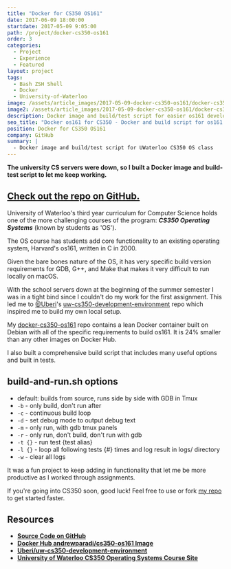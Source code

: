 ```yaml
---
title: "Docker for CS350 OS161"
date: 2017-06-09 18:00:00
startdate: 2017-05-09 9:05:00
path: /project/docker-cs350-os161
order: 3
categories:
  - Project
  - Experience
  - Featured
layout: project
tags:
  - Bash ZSH Shell
  - Docker
  - University-of-Waterloo
image: /assets/article_images/2017-05-09-docker-cs350-os161/docker-cs350-os161-2000c.png
image2: /assets/article_images/2017-05-09-docker-cs350-os161/docker-cs350-os161-1000c.png
description: Docker image and build/test script for easier os161 development for University of Waterloo CS350 Operating Systems class
seo_title: "Docker os161 for CS350 - Docker and build script for os161 | Andrew Paradi Alexander"
position: Docker for CS350 OS161
company: GitHub
summary: |
  - Docker image and build/test script for UWaterloo CS350 OS class
---
```


**The university CS servers were down, so I built a Docker image and build-test script to let me keep working.**

## [Check out the repo on GitHub.](https://github.com/adrw/docker-cs350-os161)

University of Waterloo's third year curriculum for Computer Science holds one of the more challenging courses of the program: **_CS350 Operating Systems_** (known by students as 'OS').

The OS course has students add core functionality to an existing operating system, Harvard's os161, written in C in 2000.

Given the bare bones nature of the OS, it has very specific build version requirements for GDB, G++, and Make that makes it very difficult to run locally on macOS.

With the school servers down at the beginning of the summer semester I was in a tight bind since I couldn't do my work for the first assignment. This led me to [@Uberi](https://github.com/Uberi)'s [uw-cs350-development-environment](https://github.com/Uberi/uw-cs350-development-environment) repo which inspired me to build my own local setup.

My [docker-cs350-os161](https://github.com/adrw/docker-cs350-os161) repo contains a lean Docker container built on Debian with all of the specific requirements to build os161. It is 24% smaller than any other images on Docker Hub.

I also built a comprehensive build script that includes many useful options and built in tests.

## build-and-run.sh options

- default: builds from source, runs side by side with GDB in Tmux
- `-b` - only build, don't run after
- `-c` - continuous build loop
- `-d` - set debug mode to output debug text
- `-m` - only run, with gdb tmux panels
- `-r` - only run, don't build, don't run with gdb
- `-t {}` - run test {test alias}
- `-l {}` - loop all following tests {#} times and log result in logs/ directory
- `-w` - clear all logs

It was a fun project to keep adding in functionality that let me be more productive as I worked through assignments.

If you're going into CS350 soon, good luck! Feel free to use or fork [my repo](https://github.com/adrw/docker-cs350-os161) to get started faster.

## Resources

- [**Source Code on GitHub**](https://github.com/adrw/docker-os161)
- [**Docker Hub andrewparadi/cs350-os161 Image**](https://hub.docker.com/r/andrewparadi/cs350-os161/)
- [**Uberi/uw-cs350-development-environment**](https://github.com/Uberi/uw-cs350-development-environment)
- [**University of Waterloo CS350 Operating Systems Course Site**](https://www.student.cs.uwaterloo.ca/~cs350/)
